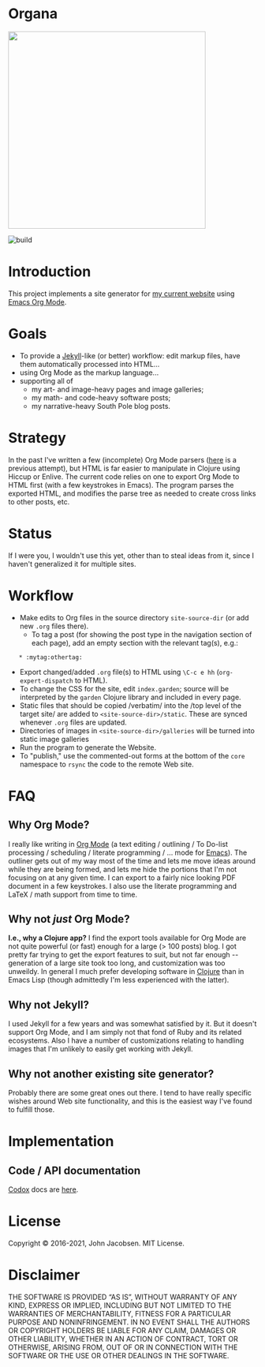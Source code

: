 # Organa

<img src="/organa.png" width="400">

![build](https://github.com/eigenhombre/organa/actions/workflows/build.yml/badge.svg)

# Introduction

This project implements a site generator for [my current
website](http://johnj.com/) using [Emacs Org Mode](http://orgmode.org/).

# Goals

- To provide a [Jekyll](https://jekyllrb.com/)-like (or better) workflow: edit markup files,
  have them automatically processed into HTML...
- using Org Mode as the markup language...
- supporting all of
  - my art- and image-heavy pages and image galleries;
  - my math- and code-heavy software posts;
  - my narrative-heavy South Pole blog posts.

# Strategy

In the past I've written a few (incomplete) Org Mode parsers
([here](https://github.com/eigenhombre/blorg) is a previous attempt), but HTML
is far easier to manipulate in Clojure using Hiccup or Enlive.  The current
code relies on one to export Org Mode to HTML first (with a few keystrokes in
Emacs).  The program parses the exported HTML, and modifies the parse tree as
needed to create cross links to other posts, etc.

# Status

If I were you, I wouldn't use this yet, other than to steal ideas from it,
since I haven't generalized it for multiple sites.

# Workflow

- Make edits to Org files in the source directory `site-source-dir`
  (or add new `.org` files there).
  - To tag a post (for showing the post type in the navigation section of each
    page), add an empty section with the relevant tag(s), e.g.:

```
   * :mytag:othertag:
```

- Export changed/added `.org` file(s) to HTML using `\C-c e hh`
  (`org-expert-dispatch` to HTML).
- To change the CSS for the site, edit `index.garden`; source will
  be interpreted by the `garden` Clojure library and included in
  every page.
- Static files that should be copied /verbatim/ into the /top level of the
  target site/ are added to `<site-source-dir>/static`. These are synced
  whenever `.org` files are updated.
- Directories of images in `<site-source-dir>/galleries` will be
  turned into static image galleries
- Run the program to generate the Website.
- To "publish," use the commented-out forms at the bottom of the
  `core` namespace to `rsync` the code to the remote Web site.

# FAQ
## Why Org Mode?

I really like writing in [Org Mode](http://orgmode.org/) (a text editing /
outlining / To Do-list processing / scheduling / literate programming /
... mode for [Emacs](http://www.gnu.org/software/emacs/)).  The outliner gets
out of my way most of the time and lets me move ideas around while they are
being formed, and lets me hide the portions that I'm not focusing on at any
given time.  I can export to a fairly nice looking PDF document in a few
keystrokes.  I also use the literate programming and LaTeX / math support from
time to time.

## Why not *just* Org Mode?

**I.e., why a Clojure app?**  I find the export tools available for Org Mode are
not quite powerful (or fast) enough for a large (> 100 posts) blog.  I got
pretty far trying to get the export features to suit, but not far enough --
generation of a large site took too long, and customization was too unweildy.
In general I much prefer developing software in [Clojure](http://clojure.org)
than in Emacs Lisp (though admittedly I'm less experienced with the latter).

## Why not Jekyll?

I used Jekyll for a few years and was somewhat satisfied by it.  But it
doesn't support Org Mode, and I am simply not that fond of Ruby and its
related ecosystems.  Also I have a number of customizations relating to
handling images that I'm unlikely to easily get working with Jekyll.

## Why not another existing site generator?

Probably there are some great ones out there.  I tend to have really specific
wishes around Web site functionality, and this is the easiest way I've found
to fulfill those.

# Implementation

## Code / API documentation

[Codox](https://github.com/weavejester/codox) docs are
[here](https://raw.githack.com/eigenhombre/organa/master/docs/index.html).

# License

Copyright © 2016-2021, John Jacobsen. MIT License.

# Disclaimer

THE SOFTWARE IS PROVIDED “AS IS”, WITHOUT WARRANTY OF ANY KIND, EXPRESS OR
IMPLIED, INCLUDING BUT NOT LIMITED TO THE WARRANTIES OF MERCHANTABILITY,
FITNESS FOR A PARTICULAR PURPOSE AND NONINFRINGEMENT. IN NO EVENT SHALL THE
AUTHORS OR COPYRIGHT HOLDERS BE LIABLE FOR ANY CLAIM, DAMAGES OR OTHER
LIABILITY, WHETHER IN AN ACTION OF CONTRACT, TORT OR OTHERWISE, ARISING FROM,
OUT OF OR IN CONNECTION WITH THE SOFTWARE OR THE USE OR OTHER DEALINGS IN THE
SOFTWARE.
